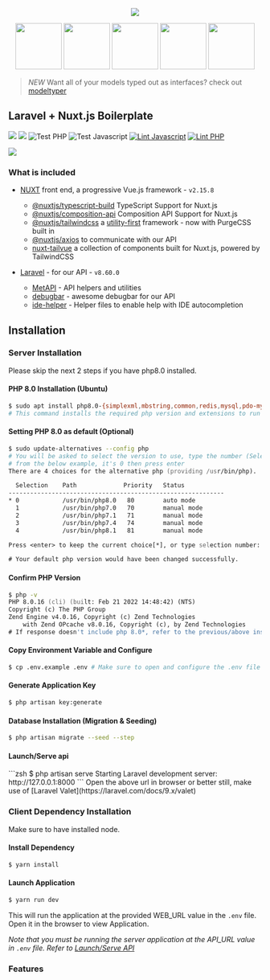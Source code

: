 <p align="center">
  <img src="https://raw.githubusercontent.com/acidjazz/laranuxt/master/client/static/laranuxt.png" />
</p>

<p align="center">
  <a href="https://laravel.com"><img src="https://upload.wikimedia.org/wikipedia/commons/thumb/9/9a/Laravel.svg/1200px-Laravel.svg.png" width="92" height="92" /></a>
  <a href="https://vuejs.org"><img src="https://vuejs.org/images/logo.png" width="92" height="92" /></a>
  <a href="https://www.typescriptlang.org/"><img src="https://miro.medium.com/max/816/1*mn6bOs7s6Qbao15PMNRyOA.png" width="92" height="92" /></a>
  <a href="https://tailwindcss.com"><img src="https://pbs.twimg.com/profile_images/1278691829135876097/I4HKOLJw_400x400.png" width="92" height="92" /></a>
  <a href="https://github.com/acidjazz/metapi"><img src="https://github.com/acidjazz/metapi/raw/master/logo.png" width="92" height="92" /></a>
</p>


> *NEW* Want all of your models typed out as interfaces? check out [modeltyper](https://github.com/fumeapp/modeltyper)

## Laravel + Nuxt.js Boilerplate

[![](https://img.shields.io/badge/nuxt.js-v2.15.8-04C690.svg)](https://nuxtjs.org)
[![](https://img.shields.io/badge/Laravel-v8.60.0-ff2e21.svg)](https://laravel.com)
![Test PHP](https://github.com/acidjazz/laranuxt/workflows/Test%20PHP/badge.svg)
![Test Javascript](https://github.com/acidjazz/laranuxt/workflows/Test%20Javascript/badge.svg)
[![Lint Javascript](https://github.com/acidjazz/laranuxt/actions/workflows/lint-js.yml/badge.svg)](https://github.com/acidjazz/laranuxt/actions/workflows/lint-js.yml)
[![Lint PHP](https://github.com/acidjazz/laranuxt/actions/workflows/lint-php.yml/badge.svg)](https://github.com/acidjazz/laranuxt/actions/workflows/lint-php.yml)

![](client/static/laranuxt.gif?raw=true)

### What is included

* [NUXT](https://nuxtjs.org) front end, a progressive Vue.js framework - `v2.15.8`
  * [@nuxtjs/typescript-build](https://typescript.nuxtjs.org/) TypeScript Support for Nuxt.js
  * [@nuxtjs/composition-api](https://composition-api.nuxtjs.org/) Composition API Support for Nuxt.js
  * [@nuxtjs/tailwindcss](https://tailwindcss.nuxtjs.org/) a [utility-first](https://tailwindcss.com) framework - now with PurgeCSS built in
  * [@nuxtjs/axios](https://github.com/nuxt-community/axios-module) to communicate with our API 
  * [nuxt-tailvue](https://github.com/acidjazz/nuxt-tailvue) a collection of components built for Nuxt.js, powered by TailwindCSS

* [Laravel](https://laravel.com) - for our API - `v8.60.0`
  * [MetAPI](https://github.com/acidjazz/metapi) - API helpers and utilities
  * [debugbar](https://github.com/barryvdh/laravel-debugbar) - awesome debugbar for our API
  * [ide-helper](https://github.com/barryvdh/laravel-ide-helper) - Helper files to enable help with IDE autocompletion

## Installation

### Server Installation

Please skip the next 2 steps if you have php8.0 installed.
#### PHP 8.0 Installation (Ubuntu)
```zsh
$ sudo apt install php8.0-{simplexml,mbstring,common,redis,mysql,pdo-mysql,cli,fpm,intl,opcache,curl,zip} -y
# This command installs the required php version and extensions to run the application
```
#### Setting PHP 8.0 as default (Optional)
```zsh
$ sudo update-alternatives --config php
# You will be asked to select the version to use, type the number (Selection) that matches PHP8.0
# from the below example, it's 0 then press enter
There are 4 choices for the alternative php (providing /usr/bin/php).

  Selection    Path             Priority   Status
------------------------------------------------------------
* 0            /usr/bin/php8.0   80        auto mode
  1            /usr/bin/php7.0   70        manual mode
  2            /usr/bin/php7.1   71        manual mode
  3            /usr/bin/php7.4   74        manual mode
  4            /usr/bin/php8.1   81        manual mode

Press <enter> to keep the current choice[*], or type selection number:

# Your default php version would have been changed successfully. 
```

#### Confirm PHP Version
```zsh
$ php -v
PHP 8.0.16 (cli) (built: Feb 21 2022 14:48:42) (NTS)
Copyright (c) The PHP Group
Zend Engine v4.0.16, Copyright (c) Zend Technologies
    with Zend OPcache v8.0.16, Copyright (c), by Zend Technologies
# If response doesn't include php 8.0*, refer to the previous/above instructions. 
```
#### Copy Environment Variable and Configure
```zsh
$ cp .env.example .env # Make sure to open and configure the .env file
```
#### Generate Application Key
```zsh
$ php artisan key:generate
```
#### Database Installation (Migration & Seeding)
```zsh
$ php artisan migrate --seed --step
```
<h4 id="lauch-serve-api">Launch/Serve api</h4>
```zsh
$ php artisan serve
Starting Laravel development server: http://127.0.0.1:8000
```
Open the above url in browser or better still, make use of [Laravel Valet](https://laravel.com/docs/9.x/valet)


### Client Dependency Installation
Make sure to have installed node.
#### Install Dependency
```zsh
$ yarn install
```

#### Launch Application
```zsh
$ yarn run dev
```
This will run the application at the provided WEB_URL value in the `.env` file. Open it in the browser to view Application.

<em>Note that you must be running the server application at the API_URL value in `.env` file. Refer to [Launch/Serve API](#lauch-serve-api)</em>

### Features

